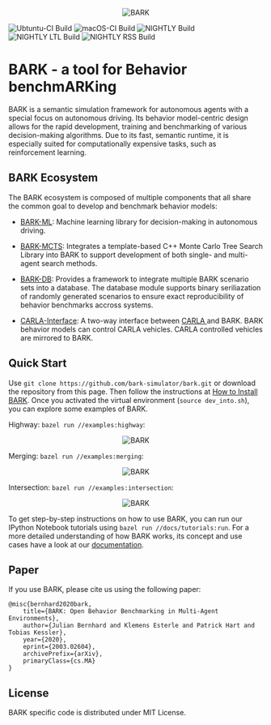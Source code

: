 <p align="center">
<img src="https://github.com/bark-simulator/bark/raw/master/docs/source/bark_logo.jpg" alt="BARK" />
</p>

![Ubtuntu-CI Build](https://github.com/bark-simulator/bark/workflows/CI/badge.svg)
![macOS-CI Build](https://github.com/bark-simulator/bark/workflows/macOS-CI/badge.svg)
![NIGHTLY Build](https://github.com/bark-simulator/bark/workflows/NIGHTLY/badge.svg)
![NIGHTLY LTL Build](https://github.com/bark-simulator/bark/workflows/NIGHTLY_LTL/badge.svg)
![NIGHTLY RSS Build](https://github.com/bark-simulator/bark/workflows/NIGHTLY_RSS/badge.svg)

# BARK - a tool for **B**ehavior benchm**ARK**ing

BARK is a semantic simulation framework for autonomous agents with a special focus on autonomous driving.
Its behavior model-centric design allows for the rapid development, training and benchmarking of various decision-making algorithms.
Due to its fast, semantic runtime, it is especially suited for computationally expensive tasks, such as reinforcement learning.

## BARK Ecosystem

The BARK ecosystem is composed of multiple components that all share the common goal to develop and benchmark behavior models:

* [BARK-ML](https://github.com/bark-simulator/bark-ml/): Machine learning library for decision-making in autonomous driving.
* [BARK-MCTS](https://github.com/bark-simulator/planner-mcts): Integrates a template-based C++ Monte Carlo Tree Search Library into BARK to support development of both single- and multi-agent search methods.

* [BARK-DB](https://github.com/bark-simulator/bark-databasse/): Provides a framework to integrate multiple BARK scenario sets into a database. The database module supports binary seriliazation of randomly generated scenarios to ensure exact  reproducibility of behavior benchmarks accross systems. 
* [CARLA-Interface](https://github.com/bark-simulator/carla-interface): A two-way interface between [CARLA ](https://github.com/carla-simulator/carla) and BARK. BARK behavior models can control CARLA vehicles. CARLA controlled vehicles are mirrored to BARK.

## Quick Start

Use `git clone https://github.com/bark-simulator/bark.git` or download the repository from this page.
Then follow the instructions at [How to Install BARK](https://github.com/bark-simulator/bark/blob/master/docs/source/installation.md).
Once you activated the virtual environment (`source dev_into.sh`), you can explore some examples of BARK.

Highway: `bazel run //examples:highway`:
<p align="center">
<img src="https://github.com/bark-simulator/bark/raw/master/docs/source/gifs/bark_highway.gif" alt="BARK" />
</p>

Merging: `bazel run //examples:merging`:
<p align="center">
<img src="https://github.com/bark-simulator/bark/raw/master/docs/source/gifs/bark_merging.gif" alt="BARK" />
</p>

Intersection: `bazel run //examples:intersection`:
<p align="center">
<img src="https://github.com/bark-simulator/bark/raw/master/docs/source/gifs/bark_intersection.gif" alt="BARK" />
</p>

To get step-by-step instructions on how to use BARK, you can run our IPython Notebook tutorials using `bazel run //docs/tutorials:run`.
For a more detailed understanding of how BARK works, its concept and use cases have a look at our [documentation](https://bark-simulator.readthedocs.io/en/latest/about.html).

## Paper

If you use BARK, please cite us using the following paper:

```
@misc{bernhard2020bark,
    title={BARK: Open Behavior Benchmarking in Multi-Agent Environments},
    author={Julian Bernhard and Klemens Esterle and Patrick Hart and Tobias Kessler},
    year={2020},
    eprint={2003.02604},
    archivePrefix={arXiv},
    primaryClass={cs.MA}
}
```

## License

BARK specific code is distributed under MIT License.
